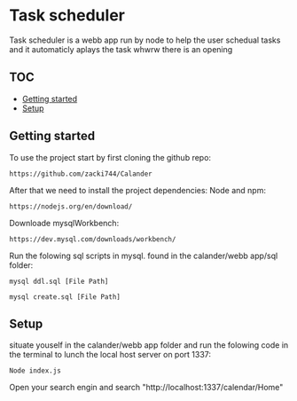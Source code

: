 # Task scheduler

Task scheduler is a webb app run by node to help the user schedual tasks and it automaticly aplays the task whwrw there is an opening

## TOC
- [Getting started](#getting-started)
- [Setup](#setup)


## Getting started

To use the project start by first cloning the github repo:
```shell
https://github.com/zacki744/Calander
```

After that we need to install the project dependencies:
Node and npm:
```shell
https://nodejs.org/en/download/
```

Downloade mysqlWorkbench:
```shell
https://dev.mysql.com/downloads/workbench/
```

Run the folowing sql scripts in mysql. found in the calander/webb app/sql folder:

```shell
mysql ddl.sql [File Path]
```


```shell
mysql create.sql [File Path]
```


## Setup
situate youself in the calander/webb app folder and run the folowing code in the terminal to lunch the local host server on port 1337:

```shell
Node index.js
```
Open your search engin and search "http://localhost:1337/calendar/Home"
